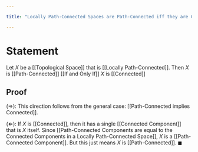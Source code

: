 ```yaml
---

title: "Locally Path-Connected Spaces are Path-Connected iff they are Connected"

---
```

# Statement
Let $X$ be a [[Topological Space]] that is [[Locally Path-Connected]]. Then $X$ is [[Path-Connected]] [[If and Only If]] $X$ is [[Connected]]

## Proof
$(\Rightarrow)$: This direction follows from the general case: [[Path-Connected implies Connected]].

$(\Leftarrow)$: If $X$ is [[Connected]], then it has a single [[Connected Component]] that is $X$ itself. Since [[Path-Connected Components are equal to the Connected Components in a Locally Path-Connected Space]], $X$ is a [[Path-Connected Component]]. But this just means $X$ is [[Path-Connected]]. $\blacksquare$